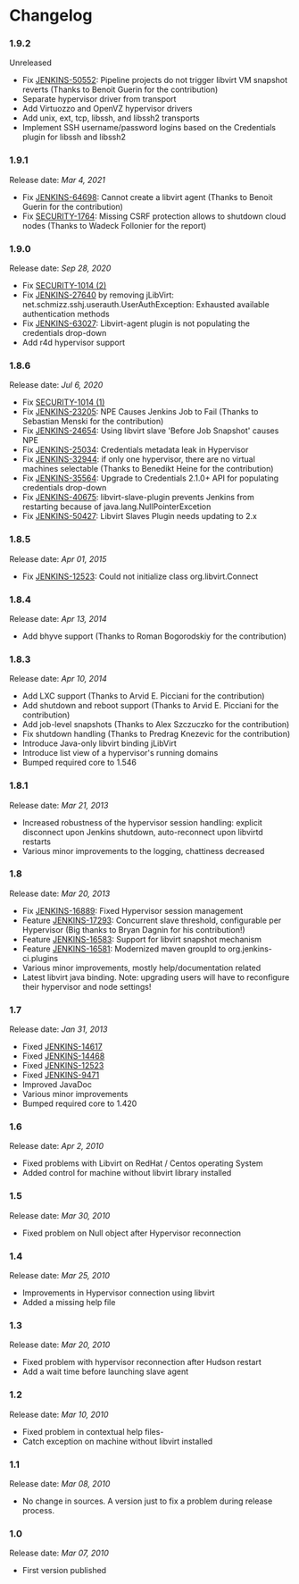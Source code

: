 # Changelog

### 1.9.2

Unreleased

-   Fix [JENKINS-50552](https://issues.jenkins.io/browse/JENKINS-50552):
    Pipeline projects do not trigger libvirt VM snapshot reverts
    (Thanks to Benoit Guerin for the contribution)
-   Separate hypervisor driver from transport
-   Add Virtuozzo and OpenVZ hypervisor drivers
-   Add unix, ext, tcp, libssh, and libssh2 transports
-   Implement SSH username/password logins based on the Credentials plugin for libssh and libssh2

### 1.9.1

Release date: _Mar 4, 2021_

-   Fix [JENKINS-64698](https://issues.jenkins.io/browse/JENKINS-64698):
    Cannot create a libvirt agent
    (Thanks to Benoit Guerin for the contribution)
-   Fix [SECURITY-1764](https://www.jenkins.io/security/advisory/2021-03-18/#SECURITY-1764):
    Missing CSRF protection allows to shutdown cloud nodes
    (Thanks to Wadeck Follonier for the report)

### 1.9.0

Release date: _Sep 28, 2020_

-   Fix [SECURITY-1014 (2)](https://www.jenkins.io/security/advisory/2019-10-23/#SECURITY-1014%20(2))
-   Fix [JENKINS-27640](https://issues.jenkins-ci.org/browse/JENKINS-27640) by removing jLibVirt:
    net.schmizz.sshj.userauth.UserAuthException: Exhausted available authentication methods
-   Fix [JENKINS-63027](https://issues.jenkins-ci.org/browse/JENKINS-63027):
    Libvirt-agent plugin is not populating the credentials drop-down
-   Add r4d hypervisor support

### 1.8.6

Release date: _Jul 6, 2020_

-   Fix [SECURITY-1014 (1)](https://www.jenkins.io/security/advisory/2019-10-23/#SECURITY-1014%20(1))
-   Fix [JENKINS-23205](https://issues.jenkins-ci.org/browse/JENKINS-23205):
    NPE Causes Jenkins Job to Fail
    (Thanks to Sebastian Menski for the contribution)
-   Fix [JENKINS-24654](https://issues.jenkins-ci.org/browse/JENKINS-24654):
    Using libvirt slave 'Before Job Snapshot' causes NPE
-   Fix [JENKINS-25034](https://issues.jenkins-ci.org/browse/JENKINS-25034):
    Credentials metadata leak in Hypervisor
-   Fix [JENKINS-32944](https://issues.jenkins-ci.org/browse/JENKINS-32944):
    if only one hypervisor, there are no virtual machines selectable
    (Thanks to Benedikt Heine for the contribution)
-   Fix [JENKINS-35564](https://issues.jenkins-ci.org/browse/JENKINS-35564):
    Upgrade to Credentials 2.1.0+ API for populating credentials drop-down
-   Fix [JENKINS-40675](https://issues.jenkins-ci.org/browse/JENKINS-40675):
    libvirt-slave-plugin prevents Jenkins from restarting because of java.lang.NullPointerExcetion
-   Fix [JENKINS-50427](https://issues.jenkins-ci.org/browse/JENKINS-50427):
    Libvirt Slaves Plugin needs updating to 2.x

### 1.8.5

Release date: _Apr 01, 2015_

-   Fix [JENKINS-12523](https://issues.jenkins-ci.org/browse/JENKINS-12523):
    Could not initialize class org.libvirt.Connect

### 1.8.4

Release date: _Apr 13, 2014_

-   Add bhyve support
    (Thanks to Roman Bogorodskiy for the contribution)

### 1.8.3

Release date: _Apr 10, 2014_

-   Add LXC support
    (Thanks to Arvid E. Picciani for the contribution)
-   Add shutdown and reboot support
    (Thanks to Arvid E. Picciani for the contribution)
-   Add job-level snapshots
    (Thanks to Alex Szczuczko for the contribution)
-   Fix shutdown handling
    (Thanks to Predrag Knezevic for the contribution)
-   Introduce Java-only libvirt binding jLibVirt
-   Introduce list view of a hypervisor's running domains
-   Bumped required core to 1.546

### 1.8.1

Release date: _Mar 21, 2013_

-   Increased robustness of the hypervisor session handling:
    explicit disconnect upon Jenkins shutdown, auto-reconnect upon libvirtd restarts
-   Various minor improvements to the logging, chattiness decreased

### 1.8

Release date: _Mar 20, 2013_

-   Fix [JENKINS-16889](https://issues.jenkins-ci.org/browse/JENKINS-16889):
    Fixed Hypervisor session management
-   Feature [JENKINS-17293](https://issues.jenkins-ci.org/browse/JENKINS-17293):
    Concurrent slave threshold, configurable per Hypervisor
    (Big thanks to Bryan Dagnin for his contribution!)
-   Feature [JENKINS-16583](https://issues.jenkins-ci.org/browse/JENKINS-16583):
    Support for libvirt snapshot mechanism
-   Feature [JENKINS-16581](https://issues.jenkins-ci.org/browse/JENKINS-16581):
    Modernized maven groupId to org.jenkins-ci.plugins
-   Various minor improvements, mostly help/documentation related
-   Latest libvirt java binding. Note: upgrading users will have to
    reconfigure their hypervisor and node settings!

### 1.7

Release date: _Jan 31, 2013_

-   Fixed [JENKINS-14617](https://issues.jenkins-ci.org/browse/JENKINS-14617)
-   Fixed [JENKINS-14468](https://issues.jenkins-ci.org/browse/JENKINS-14468)
-   Fixed [JENKINS-12523](https://issues.jenkins-ci.org/browse/JENKINS-12523)
-   Fixed [JENKINS-9471](https://issues.jenkins-ci.org/browse/JENKINS-9471)
-   Improved JavaDoc
-   Various minor improvements
-   Bumped required core to 1.420

### 1.6

Release date: _Apr 2, 2010_

-   Fixed problems with Libvirt on RedHat / Centos operating System
-   Added control for machine without libvirt library installed

### 1.5

Release date: _Mar 30, 2010_

-   Fixed problem on Null object after Hypervisor reconnection

### 1.4

Release date: _Mar 25, 2010_

-   Improvements in Hypervisor connection using libvirt
-   Added a missing help file

### 1.3

Release date: _Mar 20, 2010_

-   Fixed problem with hypervisor reconnection after Hudson restart
-   Add a wait time before launching slave agent

### 1.2

Release date: _Mar 10, 2010_

-   Fixed problem in contextual help files-
-   Catch exception on machine without libvirt installed

### 1.1

Release date: _Mar 08, 2010_

-   No change in sources. A version just to fix a problem during release process.

### 1.0

Release date: _Mar 07, 2010_

-   First version published
